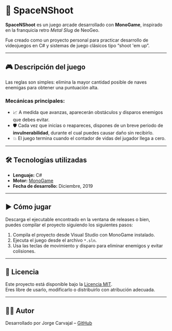 # 🚀 SpaceNShoot

**SpaceNShoot** es un juego arcade desarrollado con **MonoGame**, inspirado en la franquicia retro *Metal Slug* de NeoGeo.

Fue creado como un proyecto personal para practicar desarrollo de videojuegos en C# y sistemas de juego clásicos tipo “shoot 'em up”.

---

## 🎮 Descripción del juego

Las reglas son simples: elimina la mayor cantidad posible de naves enemigas para obtener una puntuación alta.

### Mecánicas principales:
- 📈 A medida que avanzas, aparecerán obstáculos y disparos enemigos que debes evitar.
- 🛡️ Cada vez que inicias o reapareces, dispones de un breve periodo de **invulnerabilidad**, durante el cual puedes causar daño sin recibirlo.
- 💥 El juego termina cuando el contador de vidas del jugador llega a cero.

---

## 🛠️ Tecnologías utilizadas

- **Lenguaje:** C#
- **Motor:** [MonoGame](https://www.monogame.net/)
- **Fecha de desarrollo:** Diciembre, 2019

---

## ▶️ Cómo jugar

Descarga el ejecutable encontrado en la ventana de releases o bien, puedes compilar el proyecto siguiendo los siguientes pasos:

1. Compila el proyecto desde Visual Studio con MonoGame instalado.
2. Ejecuta el juego desde el archivo `*.sln`.
3. Usa las teclas de movimiento y disparo para eliminar enemigos y evitar colisiones.

---

## 🪪 Licencia

Este proyecto está disponible bajo la [Licencia MIT](./LICENSE).  
Eres libre de usarlo, modificarlo o distribuirlo con atribución adecuada.

---

## 🙋‍♂️ Autor

Desarrollado por Jorge Carvajal – [GitHub](https://github.com/JoboDev)
